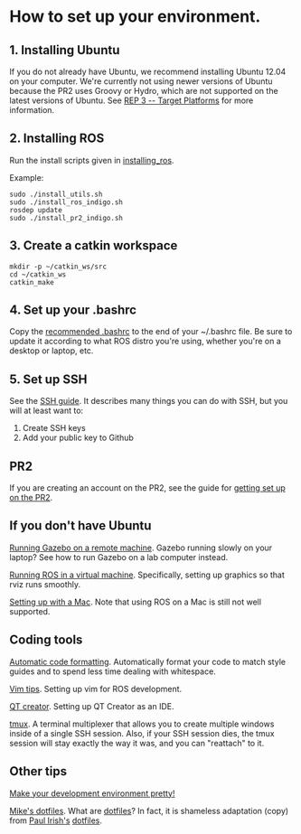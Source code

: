 # How to set up your environment.

## 1. Installing Ubuntu
If you do not already have Ubuntu, we recommend installing Ubuntu 12.04 on your computer. We're currently not using newer versions of Ubuntu because the PR2 uses Groovy or Hydro, which are not supported on the latest versions of Ubuntu. See [REP 3 -- Target Platforms](http://www.ros.org/reps/rep-0003.html) for more information.

## 2. Installing ROS
Run the install scripts given in [installing_ros](https://github.com/hcrlab/wiki/tree/master/development_environment_setup/installing_ros).

Example:
```
sudo ./install_utils.sh
sudo ./install_ros_indigo.sh
rosdep update
sudo ./install_pr2_indigo.sh
```

## 3. Create a catkin workspace
```
mkdir -p ~/catkin_ws/src
cd ~/catkin_ws
catkin_make
```

## 4. Set up your .bashrc
Copy the [recommended .bashrc](https://github.com/hcrlab/wiki/blob/master/development_environment_setup/recommended_bashrc.md) to the end of your ~/.bashrc file. Be sure to update it according to what ROS distro you're using, whether you're on a desktop or laptop, etc.

## 5. Set up SSH
See the [SSH guide](https://github.com/hcrlab/wiki/blob/master/development_environment_setup/ssh.md). It describes many things you can do with SSH, but you will at least want to:

1. Create SSH keys
2. Add your public key to Github

## PR2
If you are creating an account on the PR2, see the guide for [getting set up on the PR2](https://github.com/hcrlab/wiki/blob/master/development_environment_setup/pr2.md).

## If you don't have Ubuntu
[Running Gazebo on a remote machine](https://github.com/hcrlab/wiki/blob/master/development_environment_setup/remote_gazebo.md). Gazebo running slowly on your laptop? See how to run Gazebo on a lab computer instead.

[Running ROS in a virtual machine](https://github.com/hcrlab/wiki/blob/master/development_environment_setup/virtual_machine.md). Specifically, setting up graphics so that rviz runs smoothly.

[Setting up with a Mac](https://github.com/hcrlab/wiki/blob/master/development_environment_setup/mac_setup.md). Note that using ROS on a Mac is still not well supported.

## Coding tools
[Automatic code formatting](https://github.com/hcrlab/wiki/blob/master/development_environment_setup/auto_code_formatting.md). Automatically format your code to match style guides and to spend less time dealing with whitespace.

[Vim tips](https://github.com/hcrlab/wiki/blob/master/development_environment_setup/vim.md). Setting up vim for ROS development.

[QT creator](https://github.com/hcrlab/wiki/blob/master/development_environment_setup/qt_creator.md). Setting up QT Creator as an IDE.

[tmux](https://github.com/hcrlab/wiki/blob/master/development_environment_setup/tmux.md). A terminal multiplexer that allows you to create multiple windows inside of a single SSH session. Also, if your SSH session dies, the tmux session will stay exactly the way it was, and you can "reattach" to it.

## Other tips
[Make your development environment pretty!](https://github.com/hcrlab/wiki/blob/master/development_environment_setup/cosmetics.md)

[Mike's dotfiles](https://github.com/mjyc/dotfiles). What are [dotfiles](http://dotfiles.github.io/)? In fact, it is shameless adaptation (copy) from [Paul Irish's](https://www.youtube.com/user/paulirish/videos) [dotfiles](https://github.com/paulirish/dotfiles).
